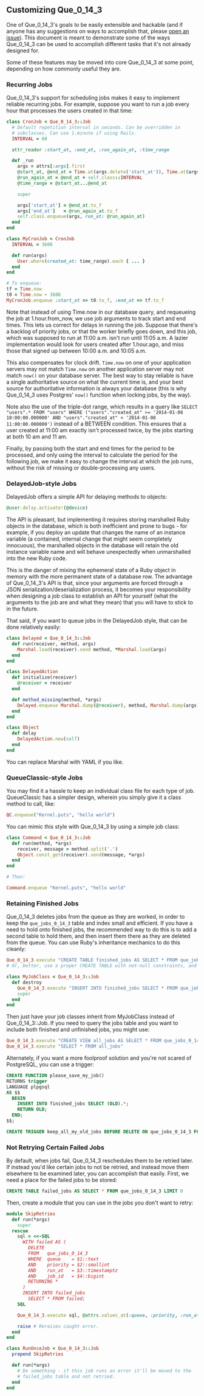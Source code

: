 ## Customizing Que_0_14_3

One of Que_0_14_3's goals to be easily extensible and hackable (and if anyone has any suggestions on ways to accomplish that, please [open an issue](https://github.com/chanks/que/issues)). This document is meant to demonstrate some of the ways Que_0_14_3 can be used to accomplish different tasks that it's not already designed for.

Some of these features may be moved into core Que_0_14_3 at some point, depending on how commonly useful they are.

### Recurring Jobs

Que_0_14_3's support for scheduling jobs makes it easy to implement reliable recurring jobs. For example, suppose you want to run a job every hour that processes the users created in that time:

```ruby
class CronJob < Que_0_14_3::Job
  # Default repetition interval in seconds. Can be overridden in
  # subclasses. Can use 1.minute if using Rails.
  INTERVAL = 60

  attr_reader :start_at, :end_at, :run_again_at, :time_range

  def _run
    args = attrs[:args].first
    @start_at, @end_at = Time.at(args.delete('start_at')), Time.at(args.delete('end_at'))
    @run_again_at = @end_at + self.class::INTERVAL
    @time_range = @start_at...@end_at

    super

    args['start_at'] = @end_at.to_f
    args['end_at']   = @run_again_at.to_f
    self.class.enqueue(args, run_at: @run_again_at)
  end
end

class MyCronJob < CronJob
  INTERVAL = 3600

  def run(args)
    User.where(created_at: time_range).each { ... }
  end
end

# To enqueue:
tf = Time.now
t0 = Time.now - 3600
MyCronJob.enqueue :start_at => t0.to_f, :end_at => tf.to_f
```

Note that instead of using Time.now in our database query, and requeueing the job at 1.hour.from_now, we use job arguments to track start and end times. This lets us correct for delays in running the job. Suppose that there's a backlog of priority jobs, or that the worker briefly goes down, and this job, which was supposed to run at 11:00 a.m. isn't run until 11:05 a.m. A lazier implementation would look for users created after 1.hour.ago, and miss those that signed up between 10:00 a.m. and 10:05 a.m.

This also compensates for clock drift. `Time.now` on one of your application servers may not match `Time.now` on another application server may not match `now()` on your database server. The best way to stay reliable is have a single authoritative source on what the current time is, and your best source for authoritative information is always your database (this is why Que_0_14_3 uses Postgres' `now()` function when locking jobs, by the way).

Note also the use of the triple-dot range, which results in a query like `SELECT "users".* FROM "users" WHERE ("users"."created_at" >= '2014-01-08 10:00:00.000000' AND "users"."created_at" < '2014-01-08 11:00:00.000000')` instead of a BETWEEN condition. This ensures that a user created at 11:00 am exactly isn't processed twice, by the jobs starting at both 10 am and 11 am.

Finally, by passing both the start and end times for the period to be processed, and only using the interval to calculate the period for the following job, we make it easy to change the interval at which the job runs, without the risk of missing or double-processing any users.

### DelayedJob-style Jobs

DelayedJob offers a simple API for delaying methods to objects:

```ruby
@user.delay.activate!(@device)
```

The API is pleasant, but implementing it requires storing marshalled Ruby objects in the database, which is both inefficient and prone to bugs - for example, if you deploy an update that changes the name of an instance variable (a contained, internal change that might seem completely innocuous), the marshalled objects in the database will retain the old instance variable name and will behave unexpectedly when unmarshalled into the new Ruby code.

This is the danger of mixing the ephemeral state of a Ruby object in memory with the more permanent state of a database row. The advantage of Que_0_14_3's API is that, since your arguments are forced through a JSON serialization/deserialization process, it becomes your responsibility when designing a job class to establish an API for yourself (what the arguments to the job are and what they mean) that you will have to stick to in the future.

That said, if you want to queue jobs in the DelayedJob style, that can be done relatively easily:

```ruby
class Delayed < Que_0_14_3::Job
  def run(receiver, method, args)
    Marshal.load(receiver).send method, *Marshal.load(args)
  end
end

class DelayedAction
  def initialize(receiver)
    @receiver = receiver
  end

  def method_missing(method, *args)
    Delayed.enqueue Marshal.dump(@receiver), method, Marshal.dump(args)
  end
end

class Object
  def delay
    DelayedAction.new(self)
  end
end
```

You can replace Marshal with YAML if you like.

### QueueClassic-style Jobs

You may find it a hassle to keep an individual class file for each type of job. QueueClassic has a simpler design, wherein you simply give it a class method to call, like:

```ruby
QC.enqueue("Kernel.puts", "hello world")
```

You can mimic this style with Que_0_14_3 by using a simple job class:

```ruby
class Command < Que_0_14_3::Job
  def run(method, *args)
    receiver, message = method.split('.')
    Object.const_get(receiver).send(message, *args)
  end
end

# Then:

Command.enqueue "Kernel.puts", "hello world"
```

### Retaining Finished Jobs

Que_0_14_3 deletes jobs from the queue as they are worked, in order to keep the `que_jobs_0_14_3` table and index small and efficient. If you have a need to hold onto finished jobs, the recommended way to do this is to add a second table to hold them, and then insert them there as they are deleted from the queue. You can use Ruby's inheritance mechanics to do this cleanly:

```ruby
Que_0_14_3.execute "CREATE TABLE finished_jobs AS SELECT * FROM que_jobs_0_14_3 LIMIT 0"
# Or, better, use a proper CREATE TABLE with not-null constraints, and add whatever indexes you like.

class MyJobClass < Que_0_14_3::Job
  def destroy
    Que_0_14_3.execute "INSERT INTO finished_jobs SELECT * FROM que_jobs_0_14_3 WHERE queue = $1::text AND priority = $2::integer AND run_at = $3::timestamptz AND job_id = $4::bigint", @attrs.values_at(:queue, :priority, :run_at, :job_id)
    super
  end
end
```

Then just have your job classes inherit from MyJobClass instead of Que_0_14_3::Job. If you need to query the jobs table and you want to include both finished and unfinished jobs, you might use:

```ruby
Que_0_14_3.execute "CREATE VIEW all_jobs AS SELECT * FROM que_jobs_0_14_3 UNION ALL SELECT * FROM finished_jobs"
Que_0_14_3.execute "SELECT * FROM all_jobs"
```

Alternately, if you want a more foolproof solution and you're not scared of PostgreSQL, you can use a trigger:

```sql
CREATE FUNCTION please_save_my_job()
RETURNS trigger
LANGUAGE plpgsql
AS $$
  BEGIN
    INSERT INTO finished_jobs SELECT (OLD).*;
    RETURN OLD;
  END;
$$;

CREATE TRIGGER keep_all_my_old_jobs BEFORE DELETE ON que_jobs_0_14_3 FOR EACH ROW EXECUTE PROCEDURE please_save_my_job();
```

### Not Retrying Certain Failed Jobs

By default, when jobs fail, Que_0_14_3 reschedules them to be retried later. If instead you'd like certain jobs to not be retried, and instead move them elsewhere to be examined later, you can accomplish that easily. First, we need a place for the failed jobs to be stored:

```sql
CREATE TABLE failed_jobs AS SELECT * FROM que_jobs_0_14_3 LIMIT 0
```

Then, create a module that you can use in the jobs you don't want to retry:

```ruby
module SkipRetries
  def run(*args)
    super
  rescue
    sql = <<-SQL
      WITH failed AS (
        DELETE
        FROM   que_jobs_0_14_3
        WHERE  queue    = $1::text
        AND    priority = $2::smallint
        AND    run_at   = $3::timestamptz
        AND    job_id   = $4::bigint
        RETURNING *
      )
      INSERT INTO failed_jobs
        SELECT * FROM failed;
    SQL

    Que_0_14_3.execute sql, @attrs.values_at(:queue, :priority, :run_at, :job_id)

    raise # Reraises caught error.
  end
end

class RunOnceJob < Que_0_14_3::Job
  prepend SkipRetries

  def run(*args)
    # Do something - if this job runs an error it'll be moved to the
    # failed_jobs table and not retried.
  end
end
```
